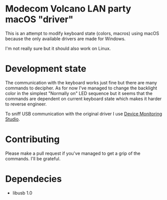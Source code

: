 # Modecom Volcano LAN party macOS "driver"

This is an attempt to modify keyboard state (colors, macros) using macOS because
the only available drivers are made for Windows.

I'm not really sure but it should also work on Linux.

# Development state

The communication with the keyboard works just fine but there are many commands
to decipher. As for now I've managed to change the backlight color in the
simplest "Normally on" LED sequence but it seems that the commands are dependent
on current keyboard state which makes it harder to reverse engineer.

To sniff USB communication with the original driver I use [Device Monitoring
Studio](https://www.hhdsoftware.com/device-monitoring-studio).

# Contributing

Please make a pull request if you've managed to get a grip of the commands.
I'll be grateful.

# Dependecies

* libusb 1.0
